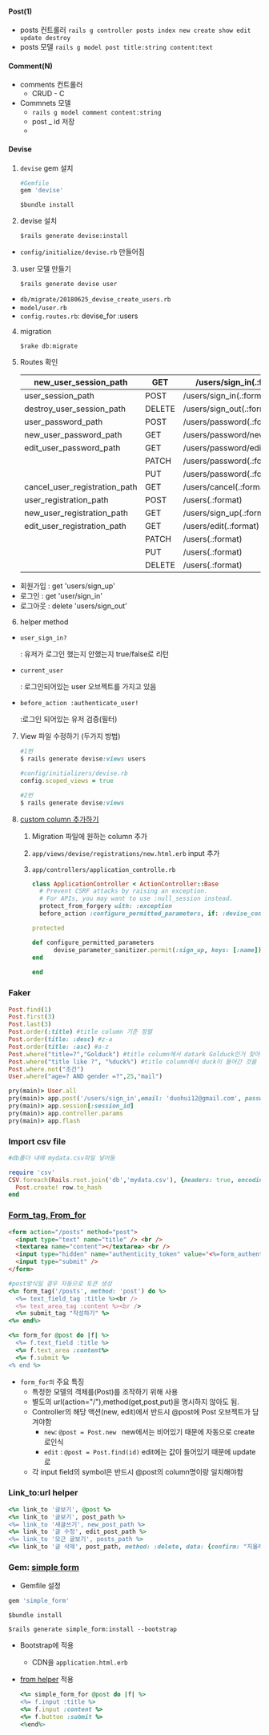 #### Post(1)

- posts 컨트롤러 `rails g controller posts index new create show edit update destroy`
- posts 모델 `rails g model post title:string content:text`

#### Comment(N)

- comments 컨트롤러
  - CRUD - C
- Commnets 모델
  - `rails g model comment content:string`
  - post _ id 저장
  -

#### Devise

1. `devise` gem 설치

   ~~~ruby
   #Gemfile
   gem 'devise'
   ~~~

   ~~~~
   $bundle install
   ~~~~

2. devise 설치

   ~~~
   $rails generate devise:install
   ~~~


- `config/initialize/devise.rb` 만들어짐

3. user 모델 만들기

   ~~~
   $rails generate devise user
   ~~~


- `db/migrate/20180625_devise_create_users.rb`
- `model/user.rb`
- `config.routes.rb`: devise_for :users

4. migration

   ~~~
   $rake db:migrate
   ~~~

5. Routes 확인

   | new_user_session_path         | GET    | /users/sign_in(.:format)       | devise/sessions#new          |
   | ----------------------------- | ------ | ------------------------------ | ---------------------------- |
   | user_session_path             | POST   | /users/sign_in(.:format)       | devise/sessions#create       |
   | destroy_user_session_path     | DELETE | /users/sign_out(.:format)      | devise/sessions#destroy      |
   | user_password_path            | POST   | /users/password(.:format)      | devise/passwords#create      |
   | new_user_password_path        | GET    | /users/password/new(.:format)  | devise/passwords#new         |
   | edit_user_password_path       | GET    | /users/password/edit(.:format) | devise/passwords#edit        |
   |                               | PATCH  | /users/password(.:format)      | devise/passwords#update      |
   |                               | PUT    | /users/password(.:format)      | devise/passwords#update      |
   | cancel_user_registration_path | GET    | /users/cancel(.:format)        | devise/registrations#cancel  |
   | user_registration_path        | POST   | /users(.:format)               | devise/registrations#create  |
   | new_user_registration_path    | GET    | /users/sign_up(.:format)       | devise/registrations#new     |
   | edit_user_registration_path   | GET    | /users/edit(.:format)          | devise/registrations#edit    |
   |                               | PATCH  | /users(.:format)               | devise/registrations#update  |
   |                               | PUT    | /users(.:format)               | devise/registrations#update  |
   |                               | DELETE | /users(.:format)               | devise/registrations#destroy |

- 회원가입 :  get 'users/sign_up'
- 로그인 : get 'user/sign_in'
- 로그아웃 : delete 'users/sign_out'

6. helper method

- `user_sign_in?`

  : 유저가 로그인 했는지 안했는지 true/false로 리턴

- `current_user`

  : 로그인되어있는 user 오브젝트를 가지고 있음

- `before_action :authenticate_user!`

  :로그인 되어있는 유저 검증(필터)

7. View 파일 수정하기 (두가지 방법)

   ~~~ruby
   #1번
   $ rails generate devise:views users
   
   #config/initializers/devise.rb
   config.scoped_views = true
   ~~~

   ~~~ruby
   #2번
   $ rails generate devise:views
   ~~~

8. [custom column 추가하기](https://github.com/plataformatec/devise#strong-parameters)

   1. Migration 파일에 원하는 column 추가

   2. `app/views/devise/registrations/new.html.erb` input 추가

   3. `app/controllers/application_controlle.rb`

      ~~~ruby
      class ApplicationController < ActionController::Base
        # Prevent CSRF attacks by raising an exception.
        # For APIs, you may want to use :null_session instead.
        protect_from_forgery with: :exception
        before_action :configure_permitted_parameters, if: :devise_controller?
      
      protected
      
      def configure_permitted_parameters
            devise_parameter_sanitizer.permit(:sign_up, keys: [:name])
      end
          
      end
      ~~~




### Faker

~~~ruby
Post.find(1)
Post.first(3)
Post.last(3)
Post.order(:title) #title column 기준 정렬
Post.order(title: :desc) #z-a
Post.order(title: :asc) #a-z
Post.where("title=?","Golduck") #title column에서 datark Golduck인거 찾아줌
Post.where("title like ?", "%duck%") #title column에서 duck이 들어간 것을 찾아줌
Post.where.not("조건")
User.where("age=? AND gender =?",25,"mail")
~~~

~~~ruby
pry(main)> User.all
pry(main)> app.post('/users/sign_in',email: 'duohui12@gmail.com', password: '1111')
pry(main)> app.session[:session_id]
pry(main)> app.controller.params
pry(main)> app.flash
~~~



### Import csv file

~~~ruby
#db폴더 내에 mydata.csv파일 넣어둠

require 'csv'
CSV.foreach(Rails.root.join('db','mydata.csv'), {headers: true, encoding: "UTF-8"}) do |row|
  Post.create! row.to_hash
end
~~~



### [Form_tag, From_for](https://guides.rorlab.org/form_helpers.html)

~~~html
<form action="/posts" method="post">
  <input type="text" name="title" /> <br />
  <textarea name="content"></textarea> <br />
  <input type="hidden" name="authenticity_token" value="<%=form_authenticity_token%>">
  <input type="submit" />
</form>
~~~

~~~ruby
#post방식일 결우 자동으로 토큰 생성
<%= form_tag('/posts', method: 'post') do %>
  <%= text_field_tag :title %><br />
  <%= text_area_tag :content %><br />
  <%= submit_tag "작성하기" %>
<%= end%>
~~~

~~~ruby
<%= form_for @post do |f| %>
  <%= f.text_field :title %>
  <%= f.text_area :content%>
  <%= f.submit %>
<% end %>
~~~

- `form_for의` 주요 특징
  - 특정한 모델의 객체를(Post)를 조작하기 위해 사용
  - 별도의 url(action="/"),method(get,post,put)을 명시하지 않아도 됨.
  - Controller의 해당 액션(new, edit)에서 반드시 @post에 Post 오브젝트가 담겨야함
    - `new`: `@post = Post.new ` new에서는 비어있기 때문에 자동으로 create로인식
    - `edit` : `@post = Post.find(id)` edit에는 값이 들어있기 때문에 update로 
  - 각 input field의 symbol은 반드시 @post의 column명이랑 일치해야함

### Link_to:url helper

~~~ruby
<%= link_to '글보기', @post %>
<%= link_to '글보기', post_path %>
<%= link_to '새글쓰기', new_post_path %>
<%= link_to '글 수정', edit_post_path %>
<%= link_to '모근 글보기', posts_path %>
<%= link_to '글 삭제', post_path, method: :delete, data: {confirm: "지울래?"}%>
~~~



### Gem: [simple form](https://github.com/plataformatec/simple_form)

- Gemfile 설정

~~~ruby
gem 'simple_form'
~~~

~~~
$bundle install
~~~

~~~
$rails generate simple_form:install --bootstrap
~~~

- Bootstrap에 적용

  - CDN을 `application.html.erb`

- [from helper](https://apidock.com/rails/ActionView/Helpers/UrlHelper/link_to) 적용

  ~~~ruby
  <%= simple_form_for @post do |f| %>
  <%= f.input :title %>
  <%= f.input :content %>
  <%= f.button :submit %>
  <%end%>
  ~~~

  
